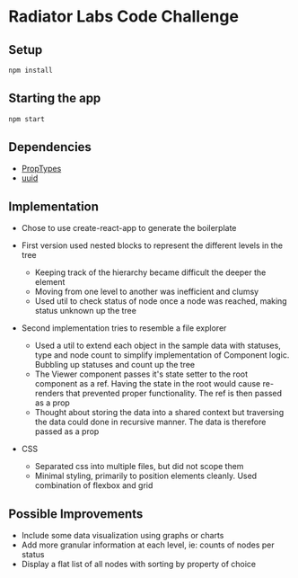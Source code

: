 # Radiator Labs Code Challenge

## Setup

```sh
npm install
```

## Starting the app

```sh
npm start
```

## Dependencies

- [PropTypes](https://www.npmjs.com/package/prop-types)
- [uuid](https://www.npmjs.com/package/uuid)

## Implementation

- Chose to use create-react-app to generate the boilerplate

- First version used nested blocks to represent the different levels in the tree

  - Keeping track of the hierarchy became difficult the deeper the element
  - Moving from one level to another was inefficient and clumsy
  - Used util to check status of node once a node was reached, making status unknown up the tree

- Second implementation tries to resemble a file explorer

  - Used a util to extend each object in the sample data with statuses, type and node count to simplify implementation of Component logic. Bubbling up statuses and count up the tree
  - The Viewer component passes it's state setter to the root component as a ref. Having the state in the root would cause re-renders that prevented proper functionality. The ref is then passed as a prop
  - Thought about storing the data into a shared context but traversing the data could done in recursive manner. The data is therefore passed as a prop

- CSS
  - Separated css into multiple files, but did not scope them
  - Minimal styling, primarily to position elements cleanly. Used combination of flexbox and grid

## Possible Improvements

- Include some data visualization using graphs or charts
- Add more granular information at each level, ie: counts of nodes per status
- Display a flat list of all nodes with sorting by property of choice
